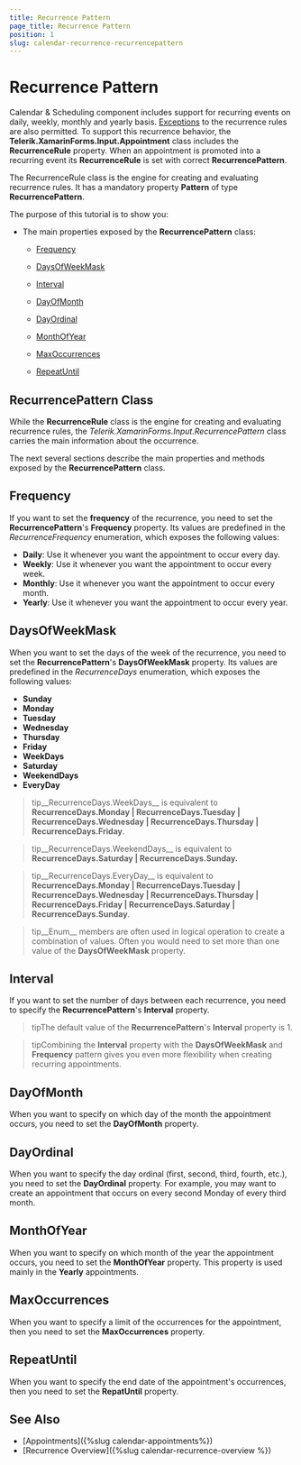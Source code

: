 ```yaml
---
title: Recurrence Pattern
page_title: Recurrence Pattern
position: 1
slug: calendar-recurrence-recurrencepattern
---
```


# Recurrence Pattern

Calendar &amp; Scheduling  component includes support for recurring events on daily, weekly, monthly and yearly basis. [Exceptions](#Exceptions) to the recurrence rules are also permitted. To support this recurrence behavior, the **Telerik.XamarinForms.Input.Appointment** class includes the __RecurrenceRule__ property. When an appointment is promoted into a recurring event its __RecurrenceRule__ is set with correct __RecurrencePattern__.

The RecurrenceRule class is the engine for creating and evaluating recurrence rules. It has a mandatory property __Pattern__ of type __RecurrencePattern__.

The purpose of this tutorial is to show you:

* The main properties exposed by the __RecurrencePattern__ class:

	* [Frequency](#frequency)

	* [DaysOfWeekMask](#daysofweekmask)

	* [Interval](#interval)

	* [DayOfMonth](#dayofmonth)

	* [DayOrdinal](#dayordinal)

	* [MonthOfYear](#monthofyear)

	* [MaxOccurrences](#maxoccurrences)
	
	* [RepeatUntil](#repeatuntil)
	
## RecurrencePattern Class

While the **RecurrenceRule** class is the engine for creating and evaluating recurrence rules, the *Telerik.XamarinForms.Input.RecurrencePattern* class carries the main information about the occurrence.        

The next several sections describe the main properties and methods exposed by the __RecurrencePattern__ class.        

## Frequency

If you want to set the __frequency__ of the recurrence, you need to set the __RecurrencePattern__'s __Frequency__ property. Its values are predefined in the *RecurrenceFrequency* enumeration, which exposes the following values:        

* **Daily**: Use it whenever you want the appointment to occur every day.
* **Weekly**: Use it whenever you want the appointment to occur every week.
* **Monthly**: Use it whenever you want the appointment to occur every month.
* **Yearly**: Use it whenever you want the appointment to occur every year.

## DaysOfWeekMask

When you want to set the days of the week of the recurrence, you need to set the __RecurrencePattern__'s __DaysOfWeekMask__ property. Its values are predefined in the *RecurrenceDays* enumeration, which exposes the following values:

* __Sunday__
* __Monday__
* __Tuesday__
* __Wednesday__
* __Thursday__
* __Friday__
* __WeekDays__
* __Saturday__
* __WeekendDays__
* __EveryDay__

>tip__RecurrenceDays.WeekDays__ is equivalent to __RecurrenceDays.Monday | RecurrenceDays.Tuesday | RecurrenceDays.Wednesday | RecurrenceDays.Thursday | RecurrenceDays.Friday__.

>tip__RecurrenceDays.WeekendDays__ is equivalent to __RecurrenceDays.Saturday | RecurrenceDays.Sunday.__

>tip__RecurrenceDays.EveryDay__ is equivalent to __RecurrenceDays.Monday | RecurrenceDays.Tuesday | RecurrenceDays.Wednesday | RecurrenceDays.Thursday | RecurrenceDays.Friday | RecurrenceDays.Saturday | RecurrenceDays.Sunday__.

>tip__Enum__ members are often used in logical operation to create a combination of values. Often you would need to set more than one value of the __DaysOfWeekMask__ property.

## Interval

If you want to set the number of days between each recurrence, you need to specify the __RecurrencePattern__'s __Interval__ property.

>tipThe default value of the __RecurrencePattern__'s __Interval__ property is 1.

>tipCombining the __Interval__ property with the __DaysOfWeekMask__ and __Frequency__ pattern gives you even more flexibility when creating recurring appointments.

## DayOfMonth

When you want to specify on which day of the month the appointment occurs, you need to set the __DayOfMonth__ property.

## DayOrdinal

When you want to specify the day ordinal (first, second, third, fourth, etc.), you need to set the __DayOrdinal__ property. For example, you may want to create an appointment that occurs on every second Monday of every third month. 

## MonthOfYear

When you want to specify on which month of the year the appointment occurs, you need to set the __MonthOfYear__ property. This property is used mainly in the __Yearly__ appointments. 

## MaxOccurrences

When you want to specify a limit of the occurrences for the appointment, then you need to set the __MaxOccurrences__ property. 

## RepeatUntil

When you want to specify the end date of the appointment's occurrences, then you need to set the __RepatUntil__ property. 

## See Also

* [Appointments]({%slug calendar-appointments%})
* [Recurrence Overview]({%slug calendar-recurrence-overview %})
